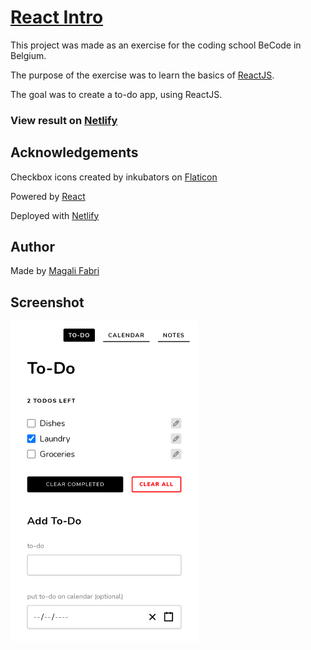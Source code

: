 # [React Intro](https://github.com/magalifabri/react-intro)

This project was made as an exercise for the coding school BeCode in Belgium.

The purpose of the exercise was to learn the basics of [ReactJS](https://reactjs.org/).

The goal was to create a to-do app, using ReactJS.

### View result on [Netlify](https://check-it-app.netlify.app/)


## Acknowledgements

Checkbox icons created by inkubators on <a href="https://www.flaticon.com/free-icons/checkbox" title="Flaticon site">Flaticon</a>

Powered by [React](https://reactjs.org/)

Deployed with [Netlify](https://www.netlify.com/)


## Author

Made by [Magali Fabri](https://github.com/magalifabri?tab=repositories)


## Screenshot

<img src="https://github.com/magalifabri/react-intro/blob/main/public/check_it_app_mobile_screenshot.png?raw=true" alt="" width="300"/>


